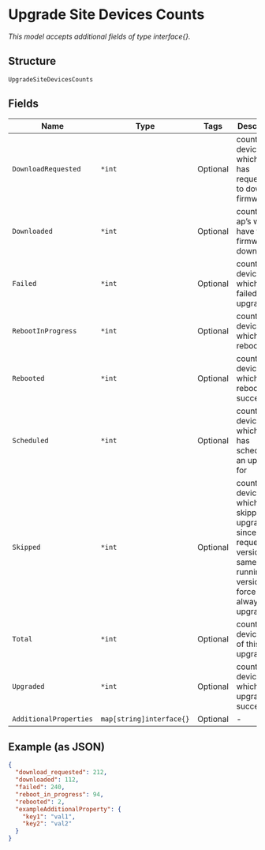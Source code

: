 
# Upgrade Site Devices Counts

*This model accepts additional fields of type interface{}.*

## Structure

`UpgradeSiteDevicesCounts`

## Fields

| Name | Type | Tags | Description |
|  --- | --- | --- | --- |
| `DownloadRequested` | `*int` | Optional | count of devices which cloud has requested to download firmware |
| `Downloaded` | `*int` | Optional | count of ap’s which have the firmware downloaded |
| `Failed` | `*int` | Optional | count of devices which have failed to upgrade |
| `RebootInProgress` | `*int` | Optional | count of devices which are rebooting |
| `Rebooted` | `*int` | Optional | count of devices which have rebooted successfully |
| `Scheduled` | `*int` | Optional | count of devices which cloud has scheduled an upgrade for |
| `Skipped` | `*int` | Optional | count of devices which skipped upgrade since requested version was same as running version. Use force to always upgrade |
| `Total` | `*int` | Optional | count of devices part of this upgrade |
| `Upgraded` | `*int` | Optional | count of devices which have upgraded successfully |
| `AdditionalProperties` | `map[string]interface{}` | Optional | - |

## Example (as JSON)

```json
{
  "download_requested": 212,
  "downloaded": 112,
  "failed": 240,
  "reboot_in_progress": 94,
  "rebooted": 2,
  "exampleAdditionalProperty": {
    "key1": "val1",
    "key2": "val2"
  }
}
```

